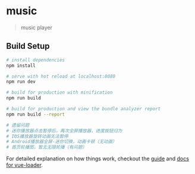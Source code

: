 # music

> music player

## Build Setup

``` bash
# install dependencies
npm install

# serve with hot reload at localhost:8080
npm run dev

# build for production with minification
npm run build

# build for production and view the bundle analyzer report
npm run build --report

# 遗留问题
# 迷你播放器点击暂停后，再次全屏播放器，进度按钮归为
# IOS播放器旋转动画无法暂停
# Android播放器全屏-迷你切换，动画卡顿（无动画）
# 首页轮播图，暂无无限轮播（有问题）
```

For detailed explanation on how things work, checkout the [guide](http://vuejs-templates.github.io/webpack/) and [docs for vue-loader](http://vuejs.github.io/vue-loader).
